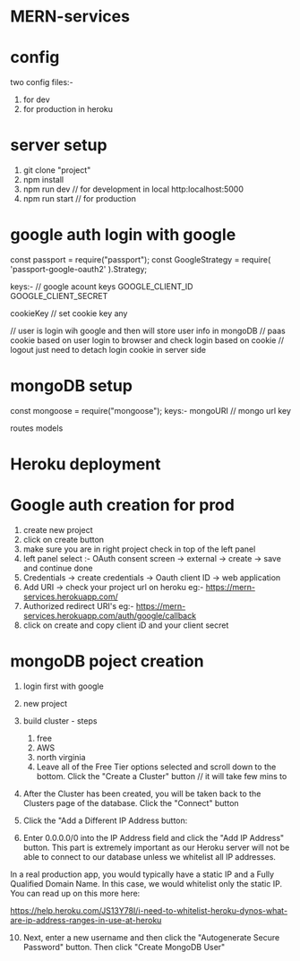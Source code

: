 # MERN-services

# config
two config files:-
1. for dev
2. for production in heroku

# server setup
1. git clone "project"
2. npm install
3. npm run dev // for development in local
http:localhost:5000
4. npm run start // for production

# google auth login with google
const passport = require("passport");
const GoogleStrategy = require( 'passport-google-oauth2' ).Strategy;

keys:-    // google acount keys
GOOGLE_CLIENT_ID          
GOOGLE_CLIENT_SECRET

cookieKey  // set cookie key any

// user is login wih google and then will store user info in mongoDB
// paas cookie based on user login to browser and check login based on cookie
// logout just need to detach login cookie in server side


# mongoDB setup
const mongoose = require("mongoose");
keys:-
mongoURI  // mongo url key

routes
models

# Heroku deployment

# Google auth creation for prod
1. create new project
2. click on create button
3. make sure you are in right project check in top of the left panel
4. left panel select :- OAuth consent screen -> external -> create -> save and continue done
5. Credentials -> create credentials -> Oauth client ID -> web application
6. Add URI -> check your project url on heroku eg:- https://mern-services.herokuapp.com/
7. Authorized redirect URI's eg:- https://mern-services.herokuapp.com/auth/google/callback
8. click on create and copy client iD and your client secret

# mongoDB poject creation
1. login first with google
2. new project
3. build cluster  - steps
   1. free 
   2. AWS 
   3. north virginia
   4. Leave all of the Free Tier options selected and scroll down to the bottom. Click the "Create a Cluster" button // it will take few mins to


7. After the Cluster has been created, you will be taken back to the Clusters page of the database. Click the "Connect" button

8. Click the "Add a Different IP Address button:

9. Enter 0.0.0.0/0 into the IP Address field and click the "Add IP Address" button. This part is extremely important as our Heroku server will not be able to connect to our database unless we whitelist all IP addresses.

In a real production app, you would typically have a static IP and a Fully Qualified Domain Name. In this case, we would whitelist only the static IP. You can read up on this more here:

https://help.heroku.com/JS13Y78I/i-need-to-whitelist-heroku-dynos-what-are-ip-address-ranges-in-use-at-heroku


10. Next, enter a new username and then click the "Autogenerate Secure Password" button. Then click "Create MongoDB User"







